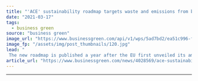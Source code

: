 ```yaml
---
title: "'ACE' sustainability roadmap targets waste and emissions from beverage packaging"
date: "2021-03-17"
tags: 
  - business green
source: "business green"
image_url: "https://www.businessgreen.com/api/v1/wps/5ad7bd2/ea51c996-fc82-4fc1-afc8-c6c162f8f2c3/2/iStock-1295954467-185x114.jpg"
image_fp: "/assets/img/post_thumbnails/120.jpg"
lead: "
 The new roadmap is published a year after the EU first unveiled its ambitious circular economy action plan to cut waste, emissions and pollution ..."
article_url: "https://www.businessgreen.com/news/4028569/ace-sustainability-roadmap-targets-waste-emissions-beverage-packaging"
---
```


---
